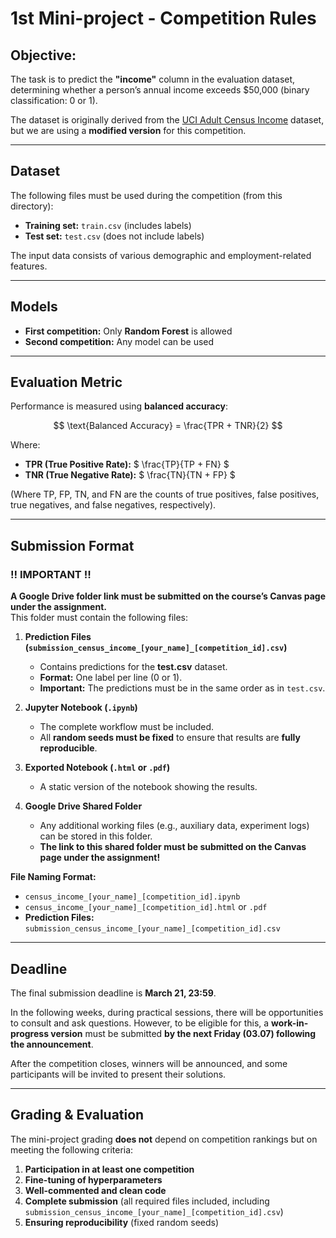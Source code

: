 # 1st Mini-project - Competition Rules

## **Objective:**  
The task is to predict the **"income"** column in the evaluation dataset, determining whether a person’s annual income exceeds $50,000 (binary classification: 0 or 1).  

The dataset is originally derived from the [UCI Adult Census Income](https://www.kaggle.com/datasets/uciml/adult-census-income/data)  dataset, but we are using a **modified version** for this competition.  

---

## **Dataset**  
The following files must be used during the competition (from this directory):

- **Training set:** `train.csv` (includes labels)  
- **Test set:** `test.csv` (does not include labels)  

The input data consists of various demographic and employment-related features.

---

## **Models**  
- **First competition:** Only **Random Forest** is allowed  
- **Second competition:** Any model can be used  

---

## **Evaluation Metric**  
Performance is measured using **balanced accuracy**:

$$
\text{Balanced Accuracy} = \frac{TPR + TNR}{2}
$$

Where:  
- **TPR (True Positive Rate):** $ \frac{TP}{TP + FN} $
- **TNR (True Negative Rate):** $ \frac{TN}{TN + FP} $

(Where TP, FP, TN, and FN are the counts of true positives, false positives, true negatives, and false negatives, respectively).

---

## **Submission Format**  

### **‼ IMPORTANT ‼**  
**A Google Drive folder link must be submitted on the course’s Canvas page under the assignment.**  
This folder must contain the following files:

1. **Prediction Files (`submission_census_income_[your_name]_[competition_id].csv`)**  
   - Contains predictions for the **test.csv** dataset.  
   - **Format:** One label per line (0 or 1).  
   - **Important:** The predictions must be in the same order as in `test.csv`.  

2. **Jupyter Notebook (`.ipynb`)**  
   - The complete workflow must be included.  
   - All **random seeds must be fixed** to ensure that results are **fully reproducible**.  

3. **Exported Notebook (`.html` or `.pdf`)**  
   - A static version of the notebook showing the results.  

4. **Google Drive Shared Folder**  
   - Any additional working files (e.g., auxiliary data, experiment logs) can be stored in this folder.  
   - **The link to this shared folder must be submitted on the Canvas page under the assignment!**  

**File Naming Format:**  
- `census_income_[your_name]_[competition_id].ipynb`  
- `census_income_[your_name]_[competition_id].html` or `.pdf`  
- **Prediction Files:** `submission_census_income_[your_name]_[competition_id].csv`  

---

## **Deadline**  
The final submission deadline is **March 21, 23:59**.  

In the following weeks, during practical sessions, there will be opportunities to consult and ask questions. However, to be eligible for this, a **work-in-progress version** must be submitted **by the next Friday (03.07) following the announcement**.  

After the competition closes, winners will be announced, and some participants will be invited to present their solutions.

---

## **Grading & Evaluation**  
The mini-project grading **does not** depend on competition rankings but on meeting the following criteria:

1. **Participation in at least one competition**  
2. **Fine-tuning of hyperparameters**  
3. **Well-commented and clean code**  
4. **Complete submission** (all required files included, including `submission_census_income_[your_name]_[competition_id].csv`)  
5. **Ensuring reproducibility** (fixed random seeds)  
